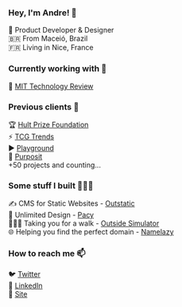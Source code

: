 ### Hey, I'm Andre! 👋

🤖 Product Developer & Designer <br>
🇧🇷 From Maceió, Brazil <br>
🇫🇷 Living in Nice, France

### Currently working with 🤝

📡  [MIT Technology Review](https://technologyreview.com/) <br>

### Previous clients 🛬

🏆 [Hult Prize Foundation](https://www.hultprize.org/) <br>
⚡️ [TCG Trends](https://tcgtrends.com/) <br>
▶️ [Playground](https://playgroundapp.com/) <br>
🎁 [Purposit](https://www.purposit.com/) <br>
+50 projects and counting...

### Some stuff I built 👨🏻‍💻

✍️ CMS for Static Websites - [Outstatic](https://outstatic.com) <br>
🎨 Unlimited Design - [Pacy](https://pacy.co/) <br>
🚶🏻‍♀️ Taking you for a walk - [Outside Simulator](https://outsidesimulator.com/) <br>
🌐 Helping you find the perfect domain - [Namelazy](https://namelazy.com)

### How to reach me 📫

🐦 [Twitter](https://twitter.com/andrevitorio) <br>
💼 [LinkedIn](https://www.linkedin.com/in/andrevitorio) <br>
🚀 [Site](https://andrevitorio.com) <br>
